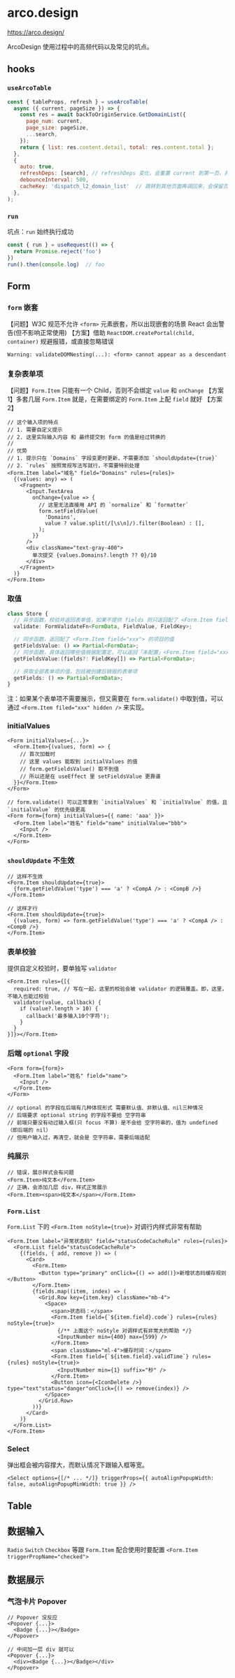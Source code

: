 # arco.design

https://arco.design/  

ArcoDesign 使用过程中的高频代码以及常见的坑点。

## hooks

### `useArcoTable`

```js
const { tableProps, refresh } = useArcoTable(
  async ({ current, pageSize }) => {
    const res = await backToOriginService.GetDomainList({
      page_num: current,
      page_size: pageSize,
      ...search,
    });
    return { list: res.content.detail, total: res.content.total };
  },
  {
    auto: true,
    refreshDeps: [search], // refreshDeps 变化，会重置 current 到第一页，并重新发起请求
    debounceInterval: 500,
    cacheKey: 'dispatch_l2_domain_list'  // 跳转到其他页面再调回来，会保留页面状态，刷新会重置状态
  },
);
```

### `run`

坑点：`run` 始终执行成功

```js
const { run } = useRequest(() => {
  return Promise.reject('foo')
})
run().then(console.log)  // foo
```



## Form

### `form` 嵌套

【问题】W3C 规范不允许 `<form>` 元素嵌套，所以出现嵌套的场景 React 会出警告(但不影响正常使用)
【方案】借助 `ReactDOM.createPortal(child, container)` 规避报错，或直接忽略错误

```txt
Warning: validateDOMNesting(...): <form> cannot appear as a descendant of <form>.
```

### 复杂表单项

【问题】`Form.Item` 只能有一个 Child，否则不会绑定 `value` 和 `onChange`
【方案1】多套几层 `Form.Item` 就是，在需要绑定的 `Form.Item` 上配 `field` 就好
【方案2】

```tsx
// 这个输入项的特点
// 1. 需要自定义提示
// 2. 这里实际输入内容 和 最终提交到 form 的值是经过转换的
//
// 优势
// 1. 提示只在 `Domains` 字段变更时更新，不需要添加 `shouldUpdate={true}`
// 2. `rules` 按照常规写法写就行，不需要特别处理
<Form.Item label="域名" field="Domains" rules={rules}>
  {(values: any) => (
    <Fragment>
      <Input.TextArea
        onChange={value => {
          // 这里无法直接用 API 的 `normalize` 和 `formatter`
          form.setFieldValue(
            'Domains',
            value ? value.split(/[\s\n]/).filter(Boolean) : [],
          );
        }}
      />
      <div className="text-gray-400">
        单次提交 {values.Domains?.length ?? 0}/10
      </div>
    </Fragment>
  )}
</Form.Item>
```

### 取值

```ts
class Store {
  // 异步函数，校验并返回表单值，如果不提供 fields 则只返回配了 <Form.Item field="xxx"> 的项目
  validate: FormValidateFn<FormData, FieldValue, FieldKey>;

  // 同步函数，返回配了 <Form.Item field="xxx"> 的项目的值
  getFieldsValue: () => Partial<FormData>;
  // 同步函数，具体返回哪些值根据配置定，可以返回「未配置」<Form.Item field="xxx"> 的项目的值
  getFieldsValue:(fields?: FieldKey[]) => Partial<FormData>;

  // 获取全部表单项的值，包括被创建后销毁的表单项
  getFields: () => Partial<FormData>;
}
```

注：如果某个表单项不需要展示，但又需要在 `form.validate()` 中取到值，可以通过 `<Form.Item filed="xxx" hidden />` 来实现。

### initialValues

```tsx
<Form initialValues={...}>
  <Form.Item>{(values, form) => {
    // 首次加载时
    // 这里 values 能取到 initialValues 的值
    // form.getFieldsValue() 取不到值
    // 所以还是在 useEffect 里 setFieldsValue 更靠谱
  }}</Form.Item>
</Form>
```

```tsx
// form.validate() 可以正常拿到 `initialValues` 和 `initialValue` 的值，且 `initialValue` 的优先级更高
<Form form={form} initialValues={{ name: 'aaa' }}>
  <Form.Item label="姓名" field="name" initialValue="bbb">
    <Input />
  </Form.Item>
</Form>
```

### `shouldUpdate` 不生效

```tsx
// 这样不生效
<Form.Item shouldUpdate={true}>
  {form.getFieldValue('type') === 'a' ? <CompA /> : <CompB />}
</Form.Item>

// 这样才行
<Form.Item shouldUpdate={true}>
  {(values, form) => form.getFieldValue('type') === 'a' ? <CompA /> : <CompB />}
</Form.Item>
```

### 表单校验

提供自定义校验时，要单独写 `validator`

```tsx
<Form.Item rules={[{
  required: true, // 写在一起，这里的校验会被 validator 的逻辑覆盖。即，这里，不输入也能过校验
  validator(value, callback) {
    if (value?.length > 10) {
      callback('最多输入10个字符');
    }
  }
}]}></Form.Item>
```

### 后端 `optional` 字段

```tsx
<Form form={form}>
  <Form.Item label="姓名" field="name">
    <Input />
  </Form.Item>
</Form>

// optional 的字段在后端有几种体现形式 需要默认值、非默认值、nil三种情况
// 后端要求 optional string 的字段不要给 空字符串
// 前端只要没有动过输入框(只 focus 不算) 是不会给 空字符串的，值为 undefined（即后端的 nil）
// 但用户输入过，再清空，就会是 空字符串，需要后端适配
```

### 纯展示

```tsx
// 错误，展示样式会有问题
<Form.Item>纯文本</Form.Item>
// 正确，会添加几层 div，样式正常展示
<Form.Item><span>纯文本</span></Form.Item>
```

### `Form.List`

`Form.List` 下的 `<Form.Item noStyle={true}>` 对调行内样式非常有帮助

```tsx
<Form.Item label="异常状态码" field="statusCodeCacheRule" rules={rules}>
  <Form.List field="statusCodeCacheRule">
    {(fields, { add, remove }) => (
      <Card>
        <Form.Item>
          <Button type="primary" onClick={() => add()}>新增状态码缓存规则</Button>
        </Form.Item>
        {fields.map((item, index) => (
          <Grid.Row key={item.key} className="mb-4">
            <Space>
              <span>状态码：</span>
              <Form.Item field={`${item.field}.code`} rules={rules} noStyle={true}>
                {/** 上面这个 noStyle 对调样式有非常大的帮助 */}
                <InputNumber min={400} max={599} />
              </Form.Item>
              <span className="ml-4">缓存时间：</span>
              <Form.Item field={`${item.field}.validTime`} rules={rules} noStyle={true}>
                <InputNumber min={1} suffix="秒" />
              </Form.Item>
              <Button icon={<IconDelete />} type="text"status="danger"onClick={() => remove(index)} />
            </Space>
          </Grid.Row>
        ))}
      </Card>
    )}
  </Form.List>
</Form.Item>
```

### Select

弹出框会被内容撑大，而默认情况下跟输入框等宽。

```tsx
<Select options={[/* ... */]} triggerProps={{ autoAlignPopupWidth: false, autoAlignPopupMinWidth: true }} />
```



## Table





## 数据输入

`Radio` `Switch` `Checkbox` 等跟 `Form.Item` 配合使用时要配置 `<Form.Item triggerPropName="checked">`


## 数据展示

### 气泡卡片 Popover

```tsx
// Popover 没反应
<Popover {...}>
  <Badge {...}></Badge>
</Popover>

// 中间加一层 div 就可以
<Popover {...}>
  <div><Badge {...}></Badge></div>
</Popover>
```




